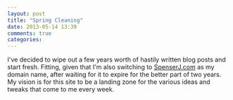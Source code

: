 ```yaml
---
layout: post
title: "Spring Cleaning"
date: 2013-05-14 13:39
comments: true
categories: 
---
```

I've decided to wipe out a few years worth of hastily written blog posts and start fresh. Fitting, given that I'm also switching to [SpenserJ.com](http://spenserj.com) as my domain name, after waiting for it to expire for the better part of two years. My vision is for this site to be a landing zone for the various ideas and tweaks that come to me every week.
